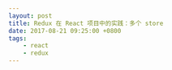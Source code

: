 ```yaml
---
layout: post
title: Redux 在 React 项目中的实践：多个 store
date: 2017-08-21 09:25:00 +0800
tags: 
    - react
    - redux
---
```


